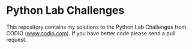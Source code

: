 # Python Lab Challenges
 
 
 
 This repository contains my solutions to the Python Lab Challenges from CODIO (www.codio.com). If you have better code please send a pull request.
 
 


